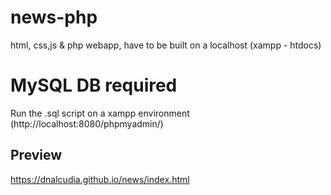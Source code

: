 # news-php
html, css,js & php webapp, have to be built on a localhost (xampp - htdocs)

# MySQL DB required
Run the .sql script on a xampp environment (http://localhost:8080/phpmyadmin/)

## Preview
 https://dnalcudia.github.io/news/index.html
